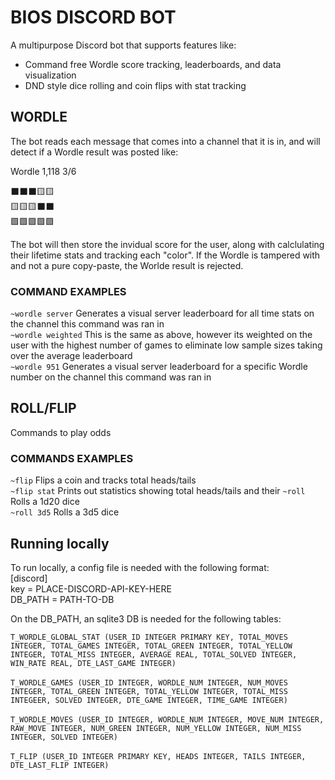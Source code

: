 # BIOS DISCORD BOT
A multipurpose Discord bot that supports features like:
- Command free Wordle score tracking, leaderboards, and data visualization
- DND style dice rolling and coin flips with stat tracking
## WORDLE
The bot reads each message that comes into a channel that it is in, and will detect if a Wordle result was posted like:

Wordle 1,118 3/6

⬛⬛⬛🟨🟨</br>
🟨🟨🟨⬛⬛</br>
🟩🟩🟩🟩🟩

The bot will then store the invidual score for the user, along with calclulating their lifetime stats and tracking each "color". If the Wordle is tampered with and not a pure copy-paste, the Worlde result is rejected.

### COMMAND EXAMPLES
`~wordle server` Generates a visual server leaderboard for all time stats on the channel this command was ran in </br>
`~wordle weighted` This is the same as above, however its weighted on the user with the highest number of games to eliminate low sample sizes taking over the average leaderboard </br>
`~wordle 951`  Generates a visual server leaderboard for a specific Wordle number on the channel this command was ran in
## ROLL/FLIP
Commands to play odds
### COMMANDS EXAMPLES
`~flip` Flips a coin and tracks total heads/tails</br>
`~flip stat` Prints out statistics showing total heads/tails and their 
`~roll` Rolls a 1d20 dice</br>
`~roll 3d5` Rolls a 3d5 dice</br>

## Running locally
To run locally, a config file is needed with the following format: </br>
[discord]</br>
key = PLACE-DISCORD-API-KEY-HERE</br>
DB_PATH = PATH-TO-DB</br>

On the DB_PATH, an sqlite3 DB is needed for the following tables:</br>

`T_WORDLE_GLOBAL_STAT (USER_ID INTEGER PRIMARY KEY, TOTAL_MOVES INTEGER, TOTAL_GAMES INTEGER, TOTAL_GREEN INTEGER, TOTAL_YELLOW INTEGER, TOTAL_MISS INTEGER, AVERAGE REAL, TOTAL_SOLVED INTEGER, WIN_RATE REAL, DTE_LAST_GAME INTEGER)`</br></br>
`T_WORDLE_GAMES (USER_ID INTEGER, WORDLE_NUM INTEGER, NUM_MOVES INTEGER, TOTAL_GREEN INTEGER, TOTAL_YELLOW INTEGER, TOTAL_MISS INTEGEER, SOLVED INTEGER, DTE_GAME INTEGER, TIME_GAME INTEGER)`</br></br>
`T_WORDLE_MOVES (USER_ID INTEGER, WORDLE_NUM INTEGER, MOVE_NUM INTEGER, RAW_MOVE INTEGER, NUM_GREEN INTEGER, NUM_YELLOW INTEGER, NUM_MISS INTEGER, SOLVED INTEGER)`</br></br>
`T_FLIP (USER_ID INTEGER PRIMARY KEY, HEADS INTEGER, TAILS INTEGER, DTE_LAST_FLIP INTEGER)`
